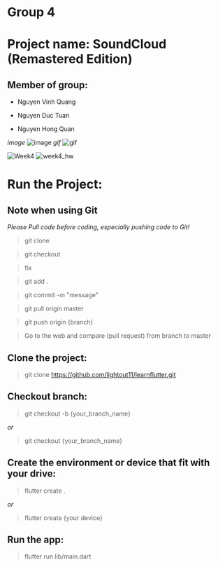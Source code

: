 # Group 4

# Project name: SoundCloud (Remastered Edition)

## Member of group:
* Nguyen Vinh Quang

* Nguyen Duc Tuan

* Nguyen Hong Quan

*image*
![image](https://user-images.githubusercontent.com/62581840/190585967-b3d588fb-f833-4b38-a78f-91b7c8ccfb34.png)
*gif*
![gif](img/ezgif.com-gif-maker.gif)

![Week4](https://media.giphy.com/media/vFKqnCdLPNOKc/giphy.gif)
![week4_hw](https://user-images.githubusercontent.com/64391055/193211759-39efe6db-58ca-464d-8cbe-1ed8e0437222.gif)

# Run the Project:

## Note when using Git
*Please Pull code before coding, especially pushing code to Git!*
> git clone

> git checkout

> fix

> git add .

> git commit -m "message"

> git pull origin master

> git push origin {branch}

> Go to the web and compare (pull request) from branch to master


## Clone the project:
> git clone https://github.com/lightout11/learnflutter.git

## Checkout branch:
> git checkout -b {your_branch_name}

*or*

> git checkout {your_branch_name}

## Create the environment or device that fit with your drive:
> flutter create .

*or*

> flutter create {your device}

## Run the app:
>flutter run lib/main.dart
